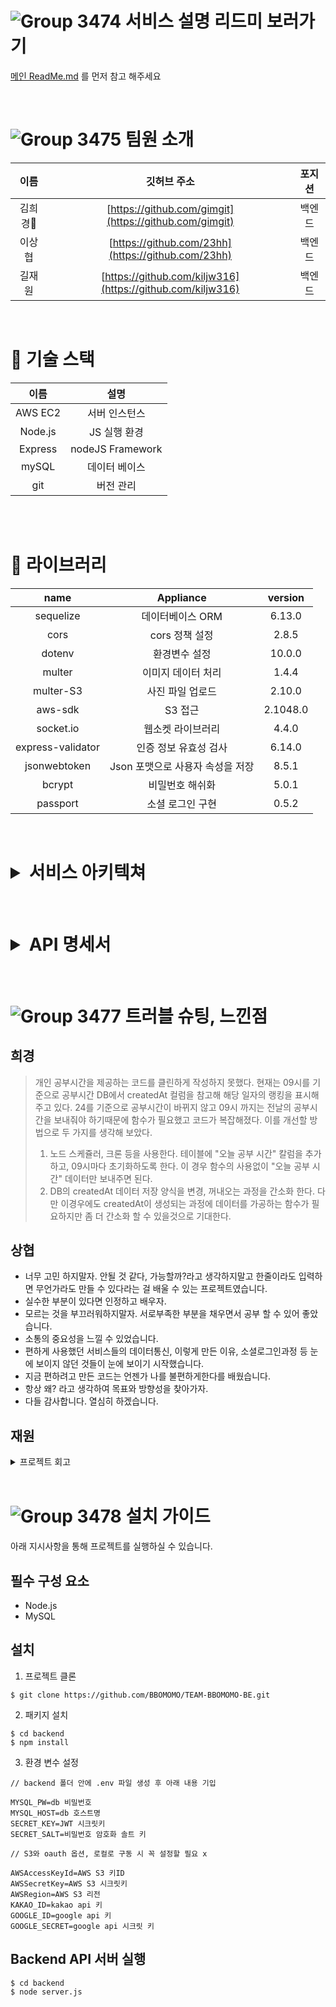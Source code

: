 # ![Group 3474](https://user-images.githubusercontent.com/63698668/151095484-0d54cb7c-b35a-4f4f-947a-ce50e45489fa.png) 서비스 설명 리드미 보러가기

[메인 ReadMe.md](https://github.com/BBOMOMO) 를 먼저 참고 해주세요

<br>

# ![Group 3475](https://user-images.githubusercontent.com/63698668/151095485-db07f9d7-a895-4a60-85f1-d214a0ee8b15.png) 팀원 소개

|   이름   |                        깃허브 주소                         | 포지션 |
| :------: | :--------------------------------------------------------: | :----: |
| 김희경🔰 |   [https://github.com/gimgit](https://github.com/gimgit)   | 백엔드 |
|  이상협  |     [https://github.com/23hh](https://github.com/23hh)     | 백엔드 |
|  길재원  | [https://github.com/kiljw316](https://github.com/kiljw316) | 백엔드 |

<br>

# :hammer: 기술 스택

|  이름   |       설명       |
| :-----: | :--------------: |
| AWS EC2 |  서버 인스턴스   |
| Node.js |   JS 실행 환경   |
| Express | nodeJS Framework |
|  mySQL  |  데이터 베이스   |
|   git   |    버전 관리     |

<br><br>

# :book: 라이브러리

|       name        |            Appliance             | version  |
| :---------------: | :------------------------------: | :------: |
|     sequelize     |         데이터베이스 ORM         |  6.13.0  |
|       cors        |          cors 정책 설정          |  2.8.5   |
|      dotenv       |          환경변수 설정           |  10.0.0  |
|      multer       |        이미지 데이터 처리        |  1.4.4   |
|     multer-S3     |         사진 파일 업로드         |  2.10.0  |
|      aws-sdk      |             S3 접근              | 2.1048.0 |
|     socket.io     |        웹소켓 라이브러리         |  4.4.0   |
| express-validator |      인증 정보 유효성 검사       |  6.14.0  |
|   jsonwebtoken    | Json 포맷으로 사용자 속성을 저장 |  8.5.1   |
|      bcrypt       |         비밀번호 해쉬화          |  5.0.1   |
|     passport      |         소셜 로그인 구현         |  0.5.2   |



<br>

<h1>
<details>
<summary>서비스 아키텍쳐</summary>
<div markdown="1">


![뽀모모아키텍쳐v2](https://user-images.githubusercontent.com/85975904/151278794-c81d778e-31d5-4b89-af24-7a44b4b322d2.png)


</div>
</details>
</h1>

<br>

<h1>
<details>
<summary>API 명세서</summary>
<div markdown="1">

![auth](https://user-images.githubusercontent.com/87928719/151182062-10082d50-771c-4835-992a-be3f1c5d034e.PNG)
![users](https://user-images.githubusercontent.com/87928719/151182046-13c8f50a-da55-4e85-b68f-e0ee2ed242d6.png)
![studyRoom](https://user-images.githubusercontent.com/87928719/151182076-8896433d-2e7e-45e1-9c45-24e4ca46761d.png)
![post](https://user-images.githubusercontent.com/87928719/151182093-e3c120e9-cc38-4eb6-a706-4068b04534fb.png)

</div>
</details>
</h1>

<br>

# ![Group 3477](https://user-images.githubusercontent.com/63698668/151095490-9e2b3688-9f9f-4e93-9165-97b8423fef78.png) 트러블 슈팅, 느낀점

## 희경
 > 개인 공부시간을 제공하는 코드를 클린하게 작성하지 못했다. 현재는 09시를 기준으로 공부시간 DB에서 createdAt 컬럼을 참고해 해당 일자의 랭킹을 표시해주고 있다. 24를 기준으로 공부시간이 바뀌지 않고 09시 까지는 전날의 공부시간을 보내줘야 하기때문에 함수가 필요했고 코드가 복잡해졌다. 이를 개선할 방법으로 두 가지를 생각해 보았다. 
 > 1. 노드 스케쥴러, 크론 등을 사용한다. 테이블에 "오늘 공부 시간" 칼럼을 추가하고, 09시마다 초기화하도록 한다. 이 경우 함수의 사용없이 "오늘 공부 시간" 데이터만 보내주면 된다. 
 > 2. DB의 createdAt 데이터 저장 양식을 변경, 꺼내오는 과정을 간소화 한다. 다만 이경우에도 createdAt이 생성되는 과정에 데이터를 가공하는 함수가 필요하지만 좀 더 간소화 할 수 있을것으로 기대한다.
## 상협
 - 너무 고민 하지말자. 안될 것 같다, 가능할까?라고 생각하지말고 한줄이라도 입력하면 무언가라도 만들 수 있다라는 걸 배울 수 있는 프로젝트였습니다.
 - 실수한 부분이 있다면 인정하고 배우자.
 - 모르는 것을 부끄러워하지말자. 서로부족한 부분을 채우면서 공부 할 수 있어 좋았습니다.
 - 소통의 중요성을 느낄 수 있었습니다.
 - 편하게 사용했던 서비스들의 데이터통신, 이렇게 만든 이유, 소셜로그인과정 등 눈에 보이지 않던 것들이 눈에 보이기 시작했습니다.
 - 지금 편하려고 만든 코드는 언젠가 나를 불편하게한다를 배웠습니다.
 - 항상 왜? 라고 생각하여 목표와 방향성을 찾아가자.
 - 다들 감사합니다. 열심히 하겠습니다.
## 재원

<details>
<summary>프로젝트 회고</summary>
<div markdown="1">

- 6주라는 꽤 긴 기간이 주어지다보니 프로젝트의 규모를 키우고 싶었다. 

- 프로젝트 규모가 커지는 만큼 서비스 기획, API 명세, 서비스 아키텍쳐 등등 준비 과정이 굉장히 길었다. 코드를 작성하기 전에 이미 기력을 모두 소모한 것같은 느낌을 받을 정도 였다. 

- 문제는 긴 회의로 인해 지치다보니 한 번 작성해놓은 문서는 잘 수정되지 않았던 것이다. 아무리 꼼꼼하게 설계를 했어도 수정사항이 생기기 마련인데 소통의 부재가 발생한 것이다. 그렇게 Fe와 Be가 문서로만 소통하다보니 중간 결과물을 확인했을 때 수정사항이 몰아치면서 악순환이 계속 되었다.

- 이를 해결하기 위해 우리 조는 서로의 실수를 줄이고 전체적인 프로젝트를 이해하기 위한 방법이 없을까 찾아보던 중에 애자일 방법론의 데일리 스크럼 방식을 발견하게 되었는데 

- 불확실성이 높은 서비스를 개발하거나 업데이트와 조율을 귀찮아 할 경우 도입하면 효과적이라는 것을 보고 한 번 시작해 보기로 했다.

- 매일 오전 10시에 15분 정도의 공통 회의 시간을 갖고 서로 작업 상황을 공유하며 오늘 할 작업과 수정 사항을 매일매일 공유하는 방식으로 규칙을 정했다. 아침에 일어나는 것이 굉장히 힘들었지만 모든 팀원이 참가해서 회의를 하고 대화를 나눴다. 
즉각적인 피드백으로 빠르게 서비스의 방향을 학습할 수 있었고 무의식적으로 서로 협동심도 생기는 것 같았다.

- 아직 유지/보수 및 추가할 기능들이 남아 있지만 MVP 서비스로의 런칭은 선공적으로 마무리 되었다. 

- 이 프로젝트를 런칭하고 느낀점은 사람은 결국 말을 통해 소통하고 의사결정을 하고 서로의 의견을 묻기 때문에 짧지만 잦은 대화가 일의 효율성을 높여준다는 것이다.

</div>
</details>



<br>

# ![Group 3478](https://user-images.githubusercontent.com/63698668/151095492-35f5e6d7-1854-4175-8b94-d5e19ac19c65.png) 설치 가이드

아래 지시사항을 통해 프로젝트를 실행하실 수 있습니다.

## 필수 구성 요소

- Node.js
- MySQL

## 설치

1. 프로젝트 클론

```console
$ git clone https://github.com/BBOMOMO/TEAM-BBOMOMO-BE.git
```

2. 패키지 설치

```console
$ cd backend
$ npm install
```

3. 환경 변수 설정  



```text
// backend 폴더 안에 .env 파일 생성 후 아래 내용 기입

MYSQL_PW=db 비밀번호
MYSQL_HOST=db 호스트명
SECRET_KEY=JWT 시크릿키
SECRET_SALT=비밀번호 암호화 솔트 키

// S3와 oauth 옵션, 로컬로 구동 시 꼭 설정할 필요 x

AWSAccessKeyId=AWS S3 키ID
AWSSecretKey=AWS S3 시크릿키
AWSRegion=AWS S3 리전
KAKAO_ID=kakao api 키
GOOGLE_ID=google api 키
GOOGLE_SECRET=google api 시크릿 키
```

## Backend API 서버 실행

```console
$ cd backend
$ node server.js
```
